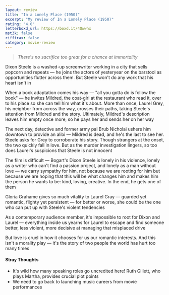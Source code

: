 ```yaml
---
layout: review
title: "In a Lonely Place (1950)"
excerpt: "My review of In a Lonely Place (1950)"
rating: "4.0"
letterboxd_url: https://boxd.it/4Qwwhx
mst3k: false
rifftrax: false
category: movie-review
---
```


<blockquote><i>There's no sacrifice too great for a chance at immortality </i></blockquote>Dixon Steele is a washed-up screenwriter working in a city that sells popcorn and repeats — he joins the actors of yesteryear on the barstool as opportunities flutter across them. But Steele won't do any work that his heart isn't in

When a book adaptation comes his way — "all you gotta do is follow the book" — he invites Mildred, the coat-girl at the restaurant who read it, over to his place so she can tell him what it's about. More than once, Laurel Grey, his neighbor from across the way, crosses their paths, taking Steele's attention from Mildred and the story. Ultimately, Mildred's description leaves him empty once more, so he pays her and sends her on her way

The next day, detective and former army pal Brub Nicholai ushers him downtown to provide an alibi — Mildred is dead, and he's the last to see her. Steele asks for Grey to corroborate his story. Though strangers at the onset, the two quickly fall in love. But as the murder investigation lingers, so too does Laurel's suspicions that Steele is not innocent

The film is difficult — Bogart's Dixon Steele is lonely in his violence, lonely as a writer who can't find a passion project, and lonely as a man without love — we carry sympathy for him, not because we are rooting for him but because we are hoping that this will be what changes him and makes him the person he wants to be: kind, loving, creative. In the end, he gets one of them

Gloria Grahame gives so much vitality to Laurel Gray — guarded yet romantic, flighty yet persistent — for better or worse, she could be the one who can put up with Steele's violent tendencies

As a contemporary audience member, it's impossible to root for Dixon and Laurel — everything inside us yearns for Laurel to escape and find someone better, less violent, more decisive at managing that misplaced drive

But love is cruel in how it chooses for us our romantic interests. And this isn't a morality play — it's the story of two people the world has hurt too many times

#### Stray Thoughts

- It's wild how many speaking roles go uncredited here! Ruth Gillett, who plays Martha, provides crucial plot points
- We need to go back to launching music careers from movie performances
